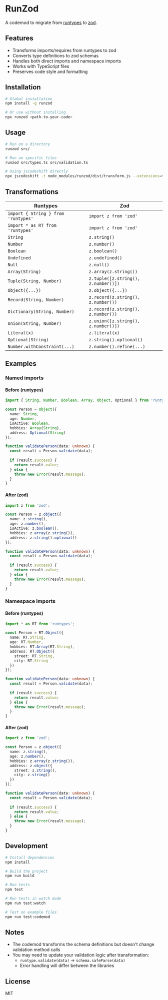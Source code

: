 # RunZod

A codemod to migrate from [runtypes](https://github.com/runtypes/runtypes) to [zod](https://github.com/colinhacks/zod).

## Features

- Transforms imports/requires from runtypes to zod
- Converts type definitions to zod schemas
- Handles both direct imports and namespace imports
- Works with TypeScript files
- Preserves code style and formatting

## Installation

```bash
# Global installation
npm install -g runzod

# Or use without installing
npx runzod <path-to-your-code>
```

## Usage

```bash
# Run on a directory
runzod src/

# Run on specific files
runzod src/types.ts src/validation.ts

# Using jscodeshift directly
npx jscodeshift -t node_modules/runzod/dist/transform.js --extensions=ts,tsx ./src/myfile.ts
```

## Transformations

| Runtypes | Zod |
|----------|-----|
| `import { String } from 'runtypes'` | `import z from 'zod'` |
| `import * as RT from 'runtypes'` | `import z from 'zod'` |
| `String` | `z.string()` |
| `Number` | `z.number()` |
| `Boolean` | `z.boolean()` |
| `Undefined` | `z.undefined()` |
| `Null` | `z.null()` |
| `Array(String)` | `z.array(z.string())` |
| `Tuple(String, Number)` | `z.tuple([z.string(), z.number()])` |
| `Object({...})` | `z.object({...})` |
| `Record(String, Number)` | `z.record(z.string(), z.number())` |
| `Dictionary(String, Number)` | `z.record(z.string(), z.number())` |
| `Union(String, Number)` | `z.union([z.string(), z.number()])` |
| `Literal(x)` | `z.literal(x)` |
| `Optional(String)` | `z.string().optional()` |
| `Number.withConstraint(...)` | `z.number().refine(...)` |

## Examples

### Named imports

#### Before (runtypes)

```typescript
import { String, Number, Boolean, Array, Object, Optional } from 'runtypes';

const Person = Object({
  name: String,
  age: Number,
  isActive: Boolean,
  hobbies: Array(String),
  address: Optional(String)
});

function validatePerson(data: unknown) {
  const result = Person.validate(data);
  
  if (result.success) {
    return result.value;
  } else {
    throw new Error(result.message);
  }
}
```

#### After (zod)

```typescript
import z from 'zod';

const Person = z.object({
  name: z.string(),
  age: z.number(),
  isActive: z.boolean(),
  hobbies: z.array(z.string()),
  address: z.string().optional()
});

function validatePerson(data: unknown) {
  const result = Person.validate(data);
  
  if (result.success) {
    return result.value;
  } else {
    throw new Error(result.message);
  }
}
```

### Namespace imports

#### Before (runtypes)

```typescript
import * as RT from 'runtypes';

const Person = RT.Object({
  name: RT.String,
  age: RT.Number,
  hobbies: RT.Array(RT.String),
  address: RT.Object({
    street: RT.String,
    city: RT.String
  })
});

function validatePerson(data: unknown) {
  const result = Person.validate(data);
  
  if (result.success) {
    return result.value;
  } else {
    throw new Error(result.message);
  }
}
```

#### After (zod)

```typescript
import z from 'zod';

const Person = z.object({
  name: z.string(),
  age: z.number(),
  hobbies: z.array(z.string()),
  address: z.object({
    street: z.string(),
    city: z.string()
  })
});

function validatePerson(data: unknown) {
  const result = Person.validate(data);
  
  if (result.success) {
    return result.value;
  } else {
    throw new Error(result.message);
  }
}
```

## Development

```bash
# Install dependencies
npm install

# Build the project
npm run build

# Run tests
npm test

# Run tests in watch mode
npm run test:watch

# Test on example files
npm run test:codemod
```

## Notes

- The codemod transforms the schema definitions but doesn't change validation method calls
- You may need to update your validation logic after transformation:
  - `runtype.validate(data)` → `schema.safeParse(data)`
  - Error handling will differ between the libraries

## License

MIT